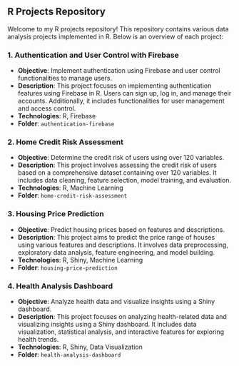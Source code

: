 ## R Projects Repository

Welcome to my R projects repository! This repository contains various data analysis projects implemented in R. Below is an overview of each project:


### 1. Authentication and User Control with Firebase

- **Objective**: Implement authentication using Firebase and user control functionalities to manage users.
- **Description**: This project focuses on implementing authentication features using Firebase in R. Users can sign up, log in, and manage their accounts. Additionally, it includes functionalities for user management and access control.
- **Technologies**: R, Firebase
- **Folder**: `authentication-firebase`

### 2. Home Credit Risk Assessment

- **Objective**: Determine the credit risk of users using over 120 variables.
- **Description**: This project involves assessing the credit risk of users based on a comprehensive dataset containing over 120 variables. It includes data cleaning, feature selection, model training, and evaluation.
- **Technologies**: R, Machine Learning
- **Folder**: `home-credit-risk-assessment`

### 3. Housing Price Prediction

- **Objective**: Predict housing prices based on features and descriptions.
- **Description**: This project aims to predict the price range of houses using various features and descriptions. It involves data preprocessing, exploratory data analysis, feature engineering, and model building.
- **Technologies**: R, Shiny, Machine Learning
- **Folder**: `housing-price-prediction`


### 4. Health Analysis Dashboard

- **Objective**: Analyze health data and visualize insights using a Shiny dashboard.
- **Description**: This project focuses on analyzing health-related data and visualizing insights using a Shiny dashboard. It includes data visualization, statistical analysis, and interactive features for exploring health trends.
- **Technologies**: R, Shiny, Data Visualization
- **Folder**: `health-analysis-dashboard`
